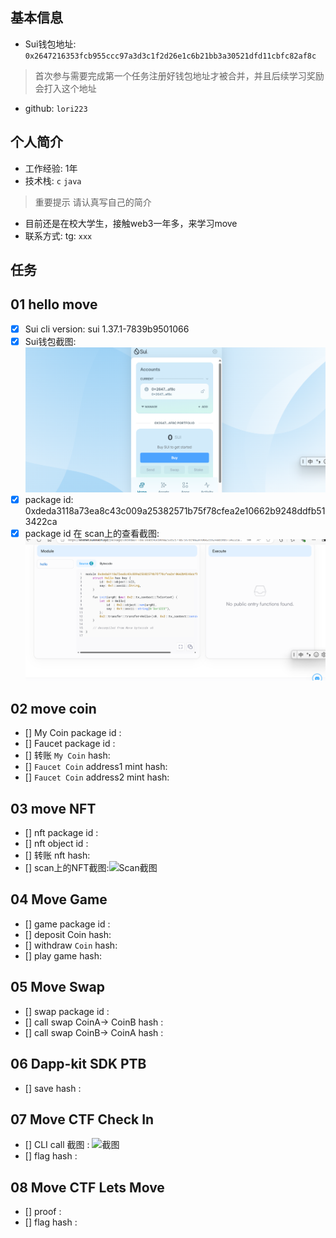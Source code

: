 ## 基本信息
- Sui钱包地址: `0x2647216353fcb955ccc97a3d3c1f2d26e1c6b21bb3a30521dfd11cbfc82af8c`
> 首次参与需要完成第一个任务注册好钱包地址才被合并，并且后续学习奖励会打入这个地址
- github: `lori223`

## 个人简介
- 工作经验: 1年
- 技术栈: `c` `java`
> 重要提示 请认真写自己的简介
- 目前还是在校大学生，接触web3一年多，来学习move
- 联系方式: tg: `xxx` 

## 任务

##   01 hello move  
- [x] Sui cli version: sui 1.37.1-7839b9501066
- [x] Sui钱包截图: ![Sui钱包截图](./images/sui.png)
- [x] package id: 0xdeda3118a73ea8c43c009a25382571b75f78cfea2e10662b9248ddfb513422ca
- [x] package id 在 scan上的查看截图:![Scan截图](./images/scan.png)

##   02 move coin
- [] My Coin package id : 
- [] Faucet package id : 
- [] 转账 `My Coin` hash:
- [] `Faucet Coin` address1 mint hash:
- [] `Faucet Coin` address2 mint hash:

##   03 move NFT
- [] nft package id :
- [] nft object id : 
- [] 转账 nft  hash:
- [] scan上的NFT截图:![Scan截图](./images/你的图片地址)

##   04 Move Game
- [] game package id :
- [] deposit Coin hash:
- [] withdraw `Coin` hash:
- [] play game hash:

##   05 Move Swap
- [] swap package id :
- [] call swap CoinA-> CoinB  hash :
- [] call swap CoinB-> CoinA  hash :

##   06 Dapp-kit SDK PTB
- [] save hash :

##   07 Move CTF Check In
- [] CLI call 截图 : ![截图](./images/你的图片地址)
- [] flag hash :

##   08 Move CTF Lets Move
- [] proof : 
- [] flag hash :
